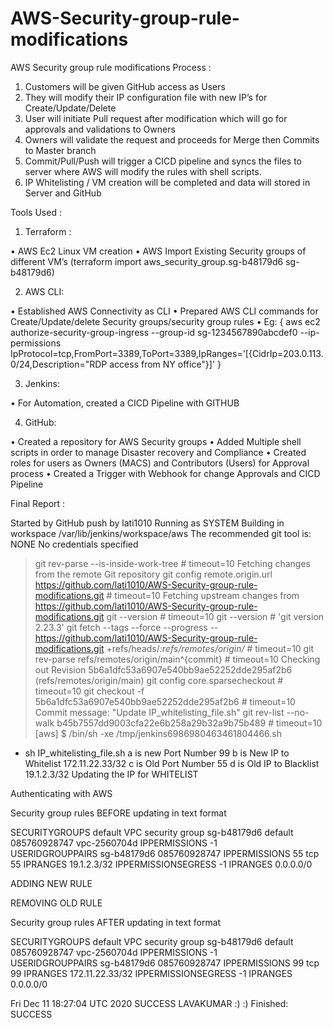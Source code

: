 # AWS-Security-group-rule-modifications
AWS Security group rule modifications
Process : 

1.	Customers will be given GitHub access as Users
2.	They will modify their IP configuration file with new IP’s for Create/Update/Delete
3.	User will initiate Pull request after modification which will go for approvals and validations to Owners
4.	Owners will validate the request and proceeds for Merge then Commits to Master branch
5.	Commit/Pull/Push will trigger a CICD pipeline and syncs the files to server where AWS will modify the rules with shell scripts.
6.	IP Whitelisting / VM creation will be completed and data will stored in Server and GitHub

Tools Used :

1.	Terraform : 

•	AWS Ec2 Linux VM creation 
•	AWS Import Existing Security groups of different VM’s  (terraform import aws_security_group.sg-b48179d6 sg-b48179d6)

 

2.	AWS CLI:

•	Established AWS Connectivity as CLI
•	Prepared AWS CLI commands for Create/Update/delete Security groups/security group rules
•	Eg: { aws ec2 authorize-security-group-ingress --group-id sg-1234567890abcdef0  --ip-permissions IpProtocol=tcp,FromPort=3389,ToPort=3389,IpRanges='[{CidrIp=203.0.113.0/24,Description="RDP access from NY office"}]' }


3.	Jenkins:

•	For Automation, created a CICD Pipeline with GITHUB 

 


4.	GitHub: 

•	Created a repository for AWS Security groups
•	Added Multiple shell scripts in order to manage Disaster recovery and Compliance
•	Created roles for users as Owners (MACS) and Contributors (Users) for Approval process
•	Created a Trigger with Webhook for change Approvals and CICD Pipeline

 

Final Report : 

Started by GitHub push by lati1010
Running as SYSTEM
Building in workspace /var/lib/jenkins/workspace/aws
The recommended git tool is: NONE
No credentials specified
 > git rev-parse --is-inside-work-tree # timeout=10
Fetching changes from the remote Git repository
 > git config remote.origin.url https://github.com/lati1010/AWS-Security-group-rule-modifications.git # timeout=10
Fetching upstream changes from https://github.com/lati1010/AWS-Security-group-rule-modifications.git
 > git --version # timeout=10
 > git --version # 'git version 2.23.3'
 > git fetch --tags --force --progress -- https://github.com/lati1010/AWS-Security-group-rule-modifications.git +refs/heads/*:refs/remotes/origin/* # timeout=10
 > git rev-parse refs/remotes/origin/main^{commit} # timeout=10
Checking out Revision 5b6a1dfc53a6907e540bb9ae52252dde295af2b6 (refs/remotes/origin/main)
 > git config core.sparsecheckout # timeout=10
 > git checkout -f 5b6a1dfc53a6907e540bb9ae52252dde295af2b6 # timeout=10
Commit message: "Update IP_whitelisting_file.sh"
 > git rev-list --no-walk b45b7557dd9003cfa22e6b258a29b32a9b75b489 # timeout=10
[aws] $ /bin/sh -xe /tmp/jenkins6986980463461804466.sh
+ sh IP_whitelisting_file.sh
a is new Port Number
99
b is New IP to Whitelist
172.11.22.33/32
c is Old Port Number
55
d is Old IP to Blacklist
19.1.2.3/32
Updating the IP for WHITELIST
 
Authenticating with AWS


Security group rules BEFORE updating in text format
 
SECURITYGROUPS default VPC security group     sg-b48179d6    default 085760928747   vpc-2560704d
IPPERMISSIONS          -1      
USERIDGROUPPAIRS       sg-b48179d6    085760928747
IPPERMISSIONS  55      tcp     55
IPRANGES       19.1.2.3/32
IPPERMISSIONSEGRESS    -1
IPRANGES       0.0.0.0/0

ADDING NEW RULE


REMOVING OLD RULE
 
 
Security group rules AFTER updating in text format

SECURITYGROUPS default VPC security group     sg-b48179d6    default 085760928747   vpc-2560704d
IPPERMISSIONS          -1      
USERIDGROUPPAIRS       sg-b48179d6    085760928747
IPPERMISSIONS  99      tcp     99
IPRANGES       172.11.22.33/32
IPPERMISSIONSEGRESS    -1
IPRANGES       0.0.0.0/0

Fri Dec 11 18:27:04 UTC 2020
SUCCESS LAVAKUMAR :) :)
Finished: SUCCESS

